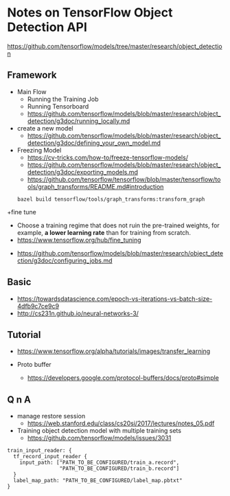 Notes on TensorFlow Object Detection API
===

https://github.com/tensorflow/models/tree/master/research/object_detection

Framework
---
+ Main Flow 
  - Running the Training Job
  - Running Tensorboard
  - https://github.com/tensorflow/models/blob/master/research/object_detection/g3doc/running_locally.md
+ create a new model
  - https://github.com/tensorflow/models/blob/master/research/object_detection/g3doc/defining_your_own_model.md
+ Freezing Model
  - https://cv-tricks.com/how-to/freeze-tensorflow-models/
  - https://github.com/tensorflow/models/blob/master/research/object_detection/g3doc/exporting_models.md
  - https://github.com/tensorflow/tensorflow/blob/master/tensorflow/tools/graph_transforms/README.md#introduction
  ```
  bazel build tensorflow/tools/graph_transforms:transform_graph
  ```
+fine tune 
  - Choose a training regime that does not ruin the pre-trained weights, for example, **a lower learning rate** than for training from scratch.
  - https://www.tensorflow.org/hub/fine_tuning
+ https://github.com/tensorflow/models/blob/master/research/object_detection/g3doc/configuring_jobs.md  

Basic
---
+ https://towardsdatascience.com/epoch-vs-iterations-vs-batch-size-4dfb9c7ce9c9
+ http://cs231n.github.io/neural-networks-3/

Tutorial
---
+ https://www.tensorflow.org/alpha/tutorials/images/transfer_learning

+ Proto buffer
  - https://developers.google.com/protocol-buffers/docs/proto#simple

Q n A
---
+ manage restore session 
  - https://web.stanford.edu/class/cs20si/2017/lectures/notes_05.pdf
+ Training object detection model with multiple training sets 
  - https://github.com/tensorflow/models/issues/3031
```
train_input_reader: {
  tf_record_input_reader {
    input_path: ["PATH_TO_BE_CONFIGURED/train_a.record", 
                 "PATH_TO_BE_CONFIGURED/train_b.record"]
  }
  label_map_path: "PATH_TO_BE_CONFIGURED/label_map.pbtxt"
}
```
